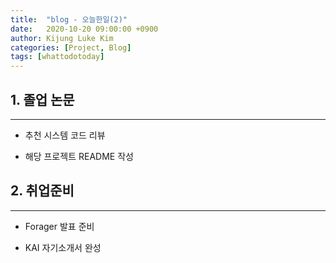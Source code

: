 ```yaml
---
title:  "blog - 오늘한일(2)"
date:   2020-10-20 09:00:00 +0900
author: Kijung Luke Kim
categories: [Project, Blog]
tags: [whattodotoday]
---
```


## 1. 졸업 논문
---
 
- 추천 시스템 코드 리뷰

- 해당 프로젝트 README 작성

## 2. 취업준비
---

- Forager 발표 준비

- KAI 자기소개서 완성